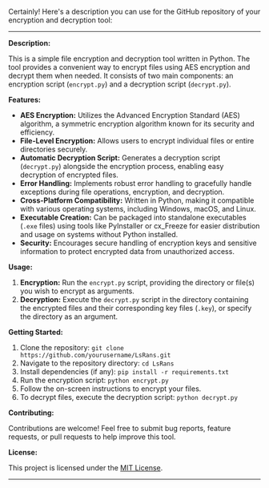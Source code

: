 Certainly! Here's a description you can use for the GitHub repository of your encryption and decryption tool:

---

**Description:**

This is a simple file encryption and decryption tool written in Python. The tool provides a convenient way to encrypt files using AES encryption and decrypt them when needed. It consists of two main components: an encryption script (`encrypt.py`) and a decryption script (`decrypt.py`).

**Features:**

- **AES Encryption:** Utilizes the Advanced Encryption Standard (AES) algorithm, a symmetric encryption algorithm known for its security and efficiency.
- **File-Level Encryption:** Allows users to encrypt individual files or entire directories securely.
- **Automatic Decryption Script:** Generates a decryption script (`decrypt.py`) alongside the encryption process, enabling easy decryption of encrypted files.
- **Error Handling:** Implements robust error handling to gracefully handle exceptions during file operations, encryption, and decryption.
- **Cross-Platform Compatibility:** Written in Python, making it compatible with various operating systems, including Windows, macOS, and Linux.
- **Executable Creation:** Can be packaged into standalone executables (`.exe` files) using tools like PyInstaller or cx_Freeze for easier distribution and usage on systems without Python installed.
- **Security:** Encourages secure handling of encryption keys and sensitive information to protect encrypted data from unauthorized access.

**Usage:**

1. **Encryption:** Run the `encrypt.py` script, providing the directory or file(s) you wish to encrypt as arguments.
2. **Decryption:** Execute the `decrypt.py` script in the directory containing the encrypted files and their corresponding key files (`.key`), or specify the directory as an argument.

**Getting Started:**

1. Clone the repository: `git clone https://github.com/yourusername/LsRans.git`
2. Navigate to the repository directory: `cd LsRans`
3. Install dependencies (if any): `pip install -r requirements.txt`
4. Run the encryption script: `python encrypt.py`
5. Follow the on-screen instructions to encrypt your files.
6. To decrypt files, execute the decryption script: `python decrypt.py`

**Contributing:**

Contributions are welcome! Feel free to submit bug reports, feature requests, or pull requests to help improve this tool.

**License:**

This project is licensed under the [MIT License](LICENSE).

---
